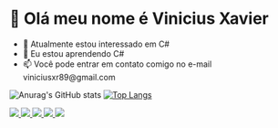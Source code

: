 <h1>👋 Olá meu nome é Vinicius Xavier</h1>
<ul>
  <li>👀 Atualmente estou interessado em C#</li>
  <li>🌱 Eu estou aprendendo C#</li>
  <li>📫 Você pode entrar em contato comigo no e-mail viniciusxr89@gmail.com</li>
</ul>

![Anurag's GitHub stats](https://github-readme-stats.vercel.app/api?username=ViniciusXR&show_icons=true&theme=onedark)
[![Top Langs](https://github-readme-stats.vercel.app/api/top-langs/?username=ViniciusXR&layout=compact)](https://github.com/ViniciusXR/github-readme-stats)

<div>

<a href="https://docs.microsoft.com/pt-br/dotnet/csharp/">
  <img src="https://img.shields.io/badge/C%23-239120?style=for-the-badge&logo=c-sharp&logoColor=white">
</a>

<a href="https://developer.mozilla.org/pt-BR/docs/Web/HTML">
  <img src="https://img.shields.io/badge/HTML-239120?style=for-the-badge&logo=html5&logoColor=white">
</a>

<a href="https://www.w3schools.com/css/">
  <img src="https://img.shields.io/badge/CSS-239120?&style=for-the-badge&logo=css3&logoColor=white">
</a>

<a href="https://docs.microsoft.com/pt-br/cpp/cpp/welcome-back-to-cpp-modern-cpp?view=msvc-170">
  <img src="https://img.shields.io/badge/C%2B%2B-00599C?style=for-the-badge&logo=c%2B%2B&logoColor=white">
</a>

<a href="https://www.linkedin.com/in/vinicius-xavier-ramalho-b4b98a231/">
  <img src="https://img.shields.io/badge/LinkedIn-0077B5?style=for-the-badge&logo=linkedin&logoColor=white">
</a>

</div>
